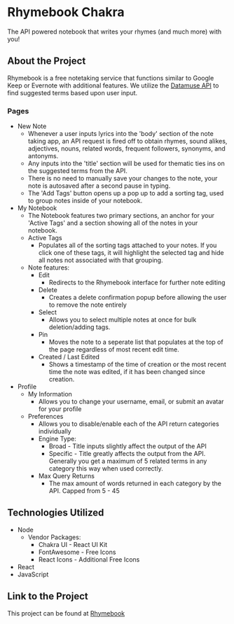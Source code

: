 # Rhymebook Chakra
The API powered notebook that writes your rhymes (and much more) with you!

## About the Project
Rhymebook is a free notetaking service that functions similar to Google Keep or Evernote with additional features. We utilize the [Datamuse API](https://www.datamuse.com/api/) to find suggested terms based upon user input.

### Pages
* New Note
  - Whenever a user inputs lyrics into the 'body' section of the note taking app, an API request is fired off to obtain rhymes, sound alikes, adjectives, nouns, related words, frequent followers, synonyms, and antonyms.
  - Any inputs into the 'title' section will be used for thematic ties ins on the suggested terms from the API.
  - There is no need to manually save your changes to the note, your note is autosaved after a second pause in typing.
  - The 'Add Tags' button opens up a pop up to add a sorting tag, used to group notes inside of your notebook.
* My Notebook
  - The Notebook features two primary sections, an anchor for your 'Active Tags' and a section showing all of the notes in your notebook.
  - Active Tags
    * Populates all of the sorting tags attached to your notes. If you click one of these tags, it will highlight the selected tag and hide all notes not associated with that grouping.
  - Note features:
    * Edit
      - Redirects to the Rhymebook interface for further note editing
    * Delete
      - Creates a delete confirmation popup before allowing the user to remove the note entirely
    * Select
      - Allows you to select multiple notes at once for bulk deletion/adding tags.
    * Pin
      - Moves the note to a seperate list that populates at the top of the page regardless of most recent edit time.
    * Created / Last Edited
      - Shows a timestamp of the time of creation or the most recent time the note was edited, if it has been changed since creation.
* Profile
  * My Information
    - Allows you to change your username, email, or submit an avatar for your profile
  * Preferences
    - Allows you to disable/enable each of the API return categories individually
    - Engine Type:
      * Broad - Title inputs slightly affect the output of the API
      * Specific - Title greatly affects the output from the API. Generally you get a maximum of 5 related terms in any category this way when used correctly.
    - Max Query Returns
      * The max amount of words returned in each category by the API. Capped from 5 - 45


## Technologies Utilized
* Node
  - Vendor Packages:
    * Chakra UI - React UI Kit
    * FontAwesome - Free Icons
    * React Icons - Additional Free Icons
* React
* JavaScript

## Link to the Project
This project can be found at [Rhymebook](rhymebook.graydonwasil.com)
